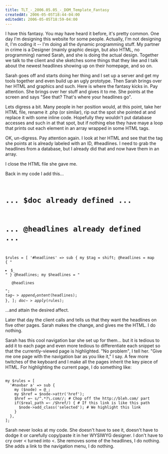 ```yaml
---
title: TLT_-_2006.05.05_-_DOM_Template_Fantasy
createdAt: 2006-05-05T18:44-04:00
editedAt: 2006-05-05T18:59-04:00
---
```


I have this fantasy. You may have heard it before, it's pretty common. One day I'm designing this website for some people. Actually, I'm not designing it, I'm coding it -- I'm doing all the dynamic programming stuff. My partner in crime is a Designer (mainly graphic design, but also HTML, no programming) named Sarah, and she is doing the actual design. Together we talk to the client and she sketches some things that they like and I talk about the newest headlines showing up on their homepage, and so on.

Sarah goes off and starts doing her thing and I set up a server and get my tools together and even build up an ugly prototype. Then Sarah brings over her HTML and graphics and such. Here is where the fantasy kicks in. Pay attention. She brings over her stuff and gives it to me. She points at the screen and says "See that? That's where your headlines go".

Lets digress a bit. Many people in her position would, at this point, take her HTML file, rename it .php (or similar), rip out the spot she pointed at and replace it with some inline code. Hopefully they wouldn't put database accesses and such in at that spot, but if nothing else they have maye a loop that prints out each element in an array wrapped in some HTML tags.

OK, un-digress. Pay attention again. I look at her HTML and see that the tag she points at is already labeled with an ID, #headlines. I need to grab the headlines from a database, but I already did that and now have them in an array.

I close the HTML file she gave me.

Back in my code I add this...
<code>
# ... $doc already defined ...
# ... @headlines already defined ...
$rules = [
  '#headlines' => sub {
    my $tag = shift;
    @headlines = map { "<li>$_</li>" } @headlines;
    my $headlines = "<ul>@headlines</ul>";
    $tag->append_content($headlines);
  },
];
$doc->apply($rules);
</code>

...and attain the desired affect.

Later that day the client calls and tells us that they want the headlines on five other pages. Sarah makes the change, and gives me the HTML. I do nothing.

Sarah has this cool navigation bar she set up for them... but it is tedious to add it to each page and even more tedious to differentiate each snippet so that the currently-viewed page is highlighted. "No problem", I tell her. "Give me one page with the navigation bar as you like it," I say. A few more twitches of the keyboard and I make all the pages inherit the key piece of HTML. For highlighting the current page, I do something like:

<code>
my $rules = [
  '#navbar a' => sub {
    my ($node) = @_;
    my $href = $node->attr('href');
    $href =~ s/^.*?\.com//; # Chop off the http://bleh.com/ part
    if($real_path =~ /$href/) { # If this link is like this path
      $node->add_class('selected'); # We highlight this link
    }
  },
];  
</code>

Sarah never looks at my code. She doesn't have to see it, doesn't have to dodge it or carefully copy/paste it in her WYSIWYG designer. I don't have to cry over < turned into &lt;. She removes some of the headlines, I do nothing. She adds a link to the navigation menu, I do nothing.

